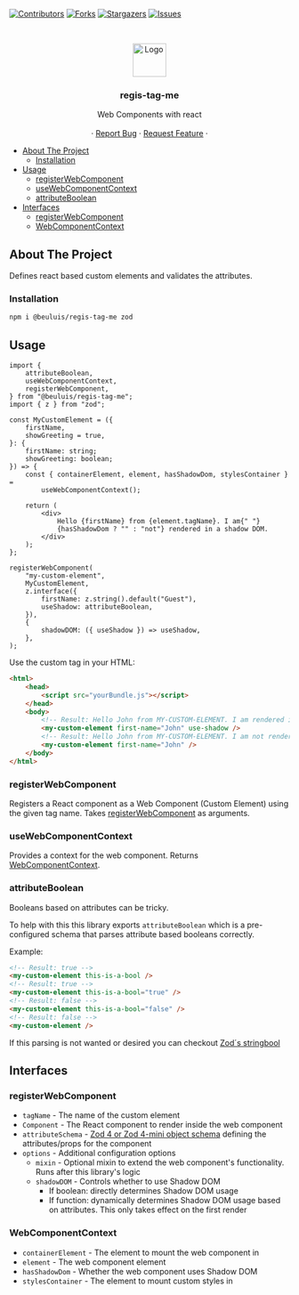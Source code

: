 [![Contributors][contributors-shield]][contributors-url]
[![Forks][forks-shield]][forks-url]
[![Stargazers][stars-shield]][stars-url]
[![Issues][issues-shield]][issues-url]

<br />
<p align="center">
  <img src="https://web-components-resources.appspot.com/static/logo.svg" alt="Logo" height="60">

  <h3 align="center">regis-tag-me</h3>

  <p align="center">
    Web Components with react
    <br />
    <br />
    ·
    <a href="https://github.com/Beuterei/regis-tag-me/issues">Report Bug</a>
    ·
    <a href="https://github.com/Beuterei/regis-tag-me/issues">Request Feature</a>
    ·
  </p>
</p>

- [About The Project](#about-the-project)
    - [Installation](#installation)
- [Usage](#usage)
    - [registerWebComponent](#registerwebcomponent)
    - [useWebComponentContext](#usewebcomponentcontext)
    - [attributeBoolean](#attributeboolean)
- [Interfaces](#interfaces)
    - [registerWebComponent](#registerwebcomponent-1)
    - [WebComponentContext](#webcomponentcontext)

<!-- ABOUT THE PROJECT -->

## About The Project

Defines react based custom elements and validates the attributes.

### Installation

```bash
npm i @beuluis/regis-tag-me zod
```

## Usage

```tsx
import {
    attributeBoolean,
    useWebComponentContext,
    registerWebComponent,
} from "@beuluis/regis-tag-me";
import { z } from "zod";

const MyCustomElement = ({
    firstName,
    showGreeting = true,
}: {
    firstName: string;
    showGreeting: boolean;
}) => {
    const { containerElement, element, hasShadowDom, stylesContainer } =
        useWebComponentContext();

    return (
        <div>
            Hello {firstName} from {element.tagName}. I am{" "}
            {hasShadowDom ? "" : "not"} rendered in a shadow DOM.
        </div>
    );
};

registerWebComponent(
    "my-custom-element",
    MyCustomElement,
    z.interface({
        firstName: z.string().default("Guest"),
        useShadow: attributeBoolean,
    }),
    {
        shadowDOM: ({ useShadow }) => useShadow,
    },
);
```

Use the custom tag in your HTML:

```html
<html>
    <head>
        <script src="yourBundle.js"></script>
    </head>
    <body>
        <!-- Result: Hello John from MY-CUSTOM-ELEMENT. I am rendered in a shadow DOM. -->
        <my-custom-element first-name="John" use-shadow />
        <!-- Result: Hello John from MY-CUSTOM-ELEMENT. I am not rendered in a shadow DOM. -->
        <my-custom-element first-name="John" />
    </body>
</html>
```

### registerWebComponent

Registers a React component as a Web Component (Custom Element) using the given tag name. Takes [registerWebComponent](#registerwebcomponent) as arguments.

### useWebComponentContext

Provides a context for the web component. Returns [WebComponentContext](#webcomponentcontext).

### attributeBoolean

Booleans based on attributes can be tricky.

To help with this this library exports `attributeBoolean` which is a pre-configured schema that parses attribute based booleans correctly.

Example:

```html
<!-- Result: true -->
<my-custom-element this-is-a-bool />
<!-- Result: true -->
<my-custom-element this-is-a-bool="true" />
<!-- Result: false -->
<my-custom-element this-is-a-bool="false" />
<!-- Result: false -->
<my-custom-element />
```

If this parsing is not wanted or desired you can checkout [Zod´s stringbool](https://zod.dev/api?id=stringbool)

## Interfaces

### registerWebComponent

- `tagName` - The name of the custom element
- `Component` - The React component to render inside the web component
- `attributeSchema` - [Zod 4 or Zod 4-mini object schema](https://zod.dev/v4) defining the attributes/props for the component
- `options` - Additional configuration options
    - `mixin` - Optional mixin to extend the web component's functionality. Runs after this library's logic
    - `shadowDOM` - Controls whether to use Shadow DOM
        - If boolean: directly determines Shadow DOM usage
        - If function: dynamically determines Shadow DOM usage based on attributes. This only takes effect on the first render

### WebComponentContext

- `containerElement` - The element to mount the web component in
- `element` - The web component element
- `hasShadowDom` - Whether the web component uses Shadow DOM
- `stylesContainer` - The element to mount custom styles in

[contributors-shield]: https://img.shields.io/github/contributors/Beuterei/regis-tag-me.svg?style=flat-square
[contributors-url]: https://github.com/Beuterei/regis-tag-me/graphs/contributors
[forks-shield]: https://img.shields.io/github/forks/Beuterei/regis-tag-me.svg?style=flat-square
[forks-url]: https://github.com/Beuterei/regis-tag-me/network/members
[stars-shield]: https://img.shields.io/github/stars/Beuterei/regis-tag-me.svg?style=flat-square
[stars-url]: https://github.com/Beuterei/regis-tag-me/stargazers
[issues-shield]: https://img.shields.io/github/issues/Beuterei/regis-tag-me.svg?style=flat-square
[issues-url]: https://github.com/Beuterei/regis-tag-me/issues
[license-shield]: https://img.shields.io/github/license/Beuterei/regis-tag-me.svg?style=flat-square
